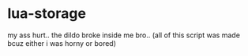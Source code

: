 # lua-storage

my ass hurt..
the dildo broke inside me bro..
(all of this script was made bcuz either i was horny or bored)
